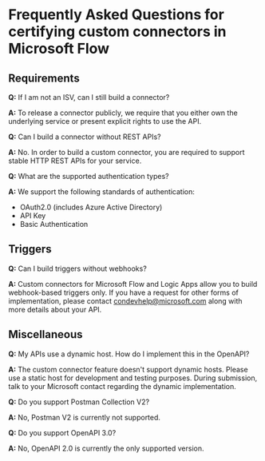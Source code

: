 <properties
    pageTitle="Frequently Asked Questions for certifying custom connectors | Microsoft Flow"
    description="Find answers to questions about requirements, triggers, and other areas."
    services=""
    suite="flow"
    documentationCenter="na"
    authors="asavaritayal"
    manager="anneta"
    editor=""
    tags=""/>

<tags
   ms.service="flow"
   ms.devlang="na"
   ms.topic="article"
   ms.tgt_pltfrm="na"
   ms.workload="na"
   ms.date="05/06/2017"
   ms.author="astay"/>

# Frequently Asked Questions for certifying custom connectors in Microsoft Flow


## Requirements

**Q:** If I am not an ISV, can I still build a connector?

**A:** To release a connector publicly, we require that you either own the underlying service or present explicit rights to use the API.


**Q:** Can I build a connector without REST APIs?

**A:** No. In order to build a custom connector, you are required to support stable HTTP REST APIs for your service.


**Q:** What are the supported authentication types?

**A:** We support the following standards of authentication:

- OAuth2.0 (includes Azure Active Directory)
- API Key
- Basic Authentication


## Triggers

**Q:** Can I build triggers without webhooks? 

**A:** Custom connectors for Microsoft Flow and Logic Apps allow you to build webhook-based triggers only. If you have a request for other forms of implementation, please contact [condevhelp@microsoft.com](mailto:condevhelp@microsoft.com) along with more details about your API.


## Miscellaneous

**Q:** My APIs use a dynamic host. How do I implement this in the OpenAPI?

**A:** The custom connector feature doesn't support dynamic hosts. Please use a static host for development and testing purposes. During submission, talk to your Microsoft contact regarding the dynamic implementation.


**Q:** Do you support Postman Collection V2?

**A:** No, Postman V2 is currently not supported.


**Q:** Do you support OpenAPI 3.0?

**A:** No, OpenAPI 2.0 is currently the only supported version.